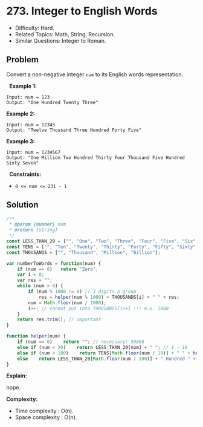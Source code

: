 # 273. Integer to English Words

- Difficulty: Hard.
- Related Topics: Math, String, Recursion.
- Similar Questions: Integer to Roman.

## Problem

Convert a non-negative integer ```num``` to its English words representation.

 
**Example 1:**

```
Input: num = 123
Output: "One Hundred Twenty Three"
```

**Example 2:**

```
Input: num = 12345
Output: "Twelve Thousand Three Hundred Forty Five"
```

**Example 3:**

```
Input: num = 1234567
Output: "One Million Two Hundred Thirty Four Thousand Five Hundred Sixty Seven"
```

 
**Constraints:**


	
- ```0 <= num <= 231 - 1```



## Solution

```javascript
/**
 * @param {number} num
 * @return {string}
 */
const LESS_THAN_20 = ["", "One", "Two", "Three", "Four", "Five", "Six", "Seven", "Eight", "Nine", "Ten", "Eleven", "Twelve", "Thirteen", "Fourteen", "Fifteen", "Sixteen", "Seventeen", "Eighteen", "Nineteen"];
const TENS = ["", "Ten", "Twenty", "Thirty", "Forty", "Fifty", "Sixty", "Seventy", "Eighty", "Ninety"];
const THOUSANDS = ["", "Thousand", "Million", "Billion"];

var numberToWords = function(num) {
    if (num == 0) 	return "Zero";
    var i = 0;
    var res = "";
    while (num > 0) {
        if (num % 1000 != 0) // 3 digits a group
    	    res = helper(num % 1000) + THOUSANDS[i] + " " + res; 
    	num = Math.floor(num / 1000);
    	i++; // cannot put into THOUSANDS[i++] !!! e.x. 1000
    }
    return res.trim(); // important
}

function helper(num) {
    if (num == 0)    return ""; // necessary! 50868
    else if (num < 20)    return LESS_THAN_20[num] + " "; // 1 - 19
    else if (num < 100)    return TENS[Math.floor(num / 10)] + " " + helper(num % 10); // 20,30,40,50,60,70,80,90
    else    return LESS_THAN_20[Math.floor(num / 100)] + " Hundred " + helper(num % 100); // > 100
}
```

**Explain:**

nope.

**Complexity:**

* Time complexity : O(n).
* Space complexity : O(n).

